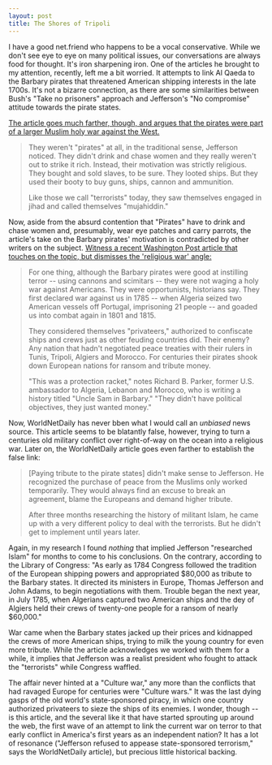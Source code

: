```yaml
--- 
layout: post
title: The Shores of Tripoli
---
```

I have a good net.friend who happens to be a vocal conservative. While we don't see eye to eye on many political issues, our conversations are always food for thought. It's iron sharpening iron. One of the articles he brought to my attention, recently, left me a bit worried. It attempts to link Al Qaeda to the Barbary pirates that threatened American shipping interests in the late 1700s. It's not a bizarre connection, as there are some similarities between Bush's "Take no prisoners" approach and Jefferson's "No compromise" attitude towards the pirate states.

<a href="http://www.worldnetdaily.com/news/article.asp?ARTICLE_ID=38200" target="_blank">The article goes much farther, though, and argues that the pirates were part of a larger Muslim holy war against the West.</a> 

> They weren't "pirates" at all, in the traditional sense, Jefferson noticed. They didn't drink and chase women and they really weren't out to strike it rich. Instead, their motivation was strictly religious. They bought and sold slaves, to be sure. They looted ships. But they used their booty to buy guns, ships, cannon and ammunition.
> 
> Like those we call "terrorists" today, they saw themselves engaged in jihad and called themselves "mujahiddin."

Now, aside from the absurd contention that "Pirates" have to drink and chase women and, presumably, wear eye patches and carry parrots, the article's take on the Barbary pirates' motivation is contradicted by other writers on the subject. <a href="http://www.washingtonpost.com/ac2/wp-dyn/A59720-2001Oct14?language=printer" target="_blank">Witness a recent Washington Post article that touches on the topic, but dismisses  the 'religious war' angle:</a>

> For one thing, although the Barbary pirates were good at instilling terror -- using cannons and scimitars -- they were not waging a holy war against Americans. They were opportunists, historians say. They first declared war against us in 1785 -- when Algeria seized two American vessels off Portugal, imprisoning 21 people -- and goaded us into combat again in 1801 and 1815.
> 
> They considered themselves "privateers," authorized to confiscate ships and crews just as other feuding countries did. Their enemy? Any nation that hadn't negotiated peace treaties with their rulers in Tunis, Tripoli, Algiers and Morocco. For centuries their pirates shook down European nations for ransom and tribute money.
> 
> "This was a protection racket," notes Richard B. Parker, former U.S. ambassador to Algeria, Lebanon and Morocco, who is writing a history titled "Uncle Sam in Barbary." "They didn't have political objectives, they just wanted money."

Now, WorldNetDaily has never bben what I would call an <i>unbiased</i> news source. This article seems to be blatantly false, however, trying to turn a centuries old military conflict over right-of-way on the ocean into a religious war. Later on, the WorldNetDaily article goes even farther to establish the false link:

> [Paying tribute to the pirate states] didn't make sense to Jefferson. He recognized the purchase of peace from the Muslims only worked temporarily. They would always find an excuse to break an agreement, blame the Europeans and demand higher tribute.
> 
> After three months researching the history of militant Islam, he came up with a very different policy to deal with the terrorists. But he didn't get to implement until years later.

Again, in my research I found <i>nothing</i> that implied Jefferson "researched Islam" for months to come to his conclusions. On the contrary, according to the Library of Congress: "As early as 1784 Congress followed the tradition of the European shipping powers and appropriated $80,000 as tribute to the Barbary states. It directed its ministers in Europe, Thomas Jefferson and John Adams, to begin negotiations with them. Trouble began the next year, in July 1785, when Algerians captured two American ships and the dey of Algiers held their crews of twenty-one people for a ransom of nearly $60,000."

War came when the Barbary states jacked up their prices and kidnapped the crews of more American ships, trying to milk the young country for even more tribute. While the article acknowledges we worked with them for a while, it implies that Jefferson was a realist president who fought to attack the "terrorists" while Congress waffled.

The affair never hinted at a "Culture war," any more than the conflicts that had ravaged Europe for centuries were "Culture wars." It was the last dying gasps of the old world's state-sponsored piracy, in which one country authorized privateers to sieze the ships of its enemies. I wonder, though -- is this article, and the several like it that have started sprouting up around the web, the first wave of an attempt to link the current war on terror to that early conflict in America's first years as an independent nation? It has a lot of resonance ("Jefferson refused to appease state-sponsored terrorism," says the WorldNetDaily article), but precious little historical backing.
